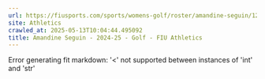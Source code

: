 ```yaml
---
url: https://fiusports.com/sports/womens-golf/roster/amandine-seguin/12942
site: Athletics
crawled_at: 2025-05-13T10:04:44.495092
title: Amandine Seguin - 2024-25 - Golf - FIU Athletics
---
```


Error generating fit markdown: '<' not supported between instances of 'int' and 'str'